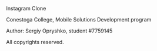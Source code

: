 Instagram Clone

Conestoga College, Mobile Solutions Development program

Author: Sergiy Opryshko, student #7759145

All copyrights reserved.
